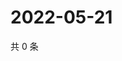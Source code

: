 # 2022-05-21

共 0 条

<!-- BEGIN WEIBO -->
<!-- 最后更新时间 Sat May 21 2022 06:16:45 GMT+0800 (China Standard Time) -->

<!-- END WEIBO -->
